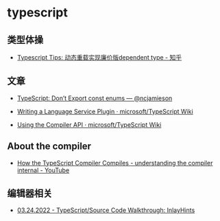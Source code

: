 typescript
===

## 类型体操

- [Typescript Tips: 动态重载实现廉价版dependent type - 知乎](https://zhuanlan.zhihu.com/p/95829351)

## 文章

- [TypeScript: Don’t Export const enums — @ncjamieson](https://ncjamieson.com/dont-export-const-enums/)


- [Writing a Language Service Plugin · microsoft/TypeScript Wiki](https://github.com/microsoft/TypeScript/wiki/Writing-a-Language-Service-Plugin)
- [Using the Compiler API · microsoft/TypeScript Wiki](https://github.com/microsoft/TypeScript/wiki/Using-the-Compiler-API)


## About the compiler

- [How the TypeScript Compiler Compiles - understanding the compiler internal - YouTube](https://www.youtube.com/watch?v=X8k_4tZ16qU)

## 编辑器相关

- [03.24.2022 - TypeScript/Source Code Walkthrough: InlayHints](https://www.huy.rocks/everyday/03-24-2022-typescript-source-code-walkthrough-inlayhints)

